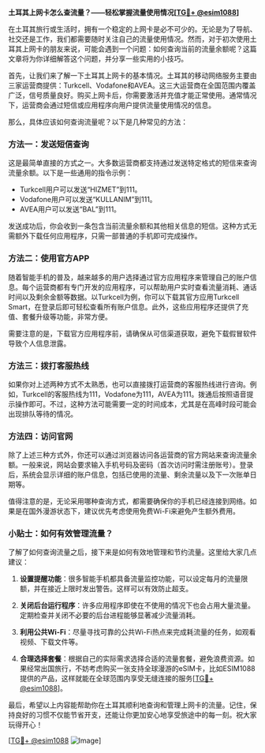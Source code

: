 **土耳其上网卡怎么查流量？——轻松掌握流量使用情况[[TG💪+ @esim1088](https://t.me/s/esim1088)]**

在土耳其旅行或生活时，拥有一个稳定的上网卡是必不可少的。无论是为了导航、社交还是工作，我们都需要随时关注自己的流量使用情况。然而，对于初次使用土耳其上网卡的朋友来说，可能会遇到一个问题：如何查询当前的流量余额呢？这篇文章将为你详细解答这个问题，并分享一些实用的小技巧。

首先，让我们来了解一下土耳其上网卡的基本情况。土耳其的移动网络服务主要由三家运营商提供：Turkcell、Vodafone和AVEA。这三大运营商在全国范围内覆盖广泛，信号质量良好。购买上网卡后，你需要激活并充值才能正常使用。通常情况下，运营商会通过短信或应用程序向用户提供流量使用情况的信息。

那么，具体应该如何查询流量呢？以下是几种常见的方法：

### 方法一：发送短信查询

这是最简单直接的方式之一。大多数运营商都支持通过发送特定格式的短信来查询流量余额。以下是一些通用的指令示例：

- Turkcell用户可以发送“HIZMET”到111。
- Vodafone用户可以发送“KULLANIM”到111。
- AVEA用户可以发送“BAL”到111。

发送成功后，你会收到一条包含当前流量余额和其他相关信息的短信。这种方式无需额外下载任何应用程序，只需一部普通的手机即可完成操作。

### 方法二：使用官方APP

随着智能手机的普及，越来越多的用户选择通过官方应用程序来管理自己的账户信息。每个运营商都有专门开发的应用程序，可以帮助用户实时查看流量消耗、通话时间以及剩余金额等数据。以Turkcell为例，你可以下载其官方应用Turkcell Smart，在登录后即可轻松查看所有账户信息。此外，这些应用程序还提供了充值、套餐升级等功能，非常方便。

需要注意的是，下载官方应用程序前，请确保从可信渠道获取，避免下载假冒软件导致个人信息泄露。

### 方法三：拨打客服热线

如果你对上述两种方式不太熟悉，也可以直接拨打运营商的客服热线进行咨询。例如，Turkcell的客服热线为111，Vodafone为111，AVEA为111。拨通后按照语音提示操作即可。不过，这种方法可能需要一定的时间成本，尤其是在高峰时段可能会出现排队等待的情况。

### 方法四：访问官网

除了上述三种方式外，你还可以通过浏览器访问各运营商的官方网站来查询流量余额。一般来说，网站会要求输入手机号码及密码（首次访问时需注册账号）。登录后，系统会显示详细的账户信息，包括已使用的流量、剩余流量以及下一次账单日期等。

值得注意的是，无论采用哪种查询方式，都需要确保你的手机已经连接到网络。如果是在国外漫游状态下，建议优先考虑使用免费Wi-Fi来避免产生额外费用。

### 小贴士：如何有效管理流量？

了解了如何查询流量之后，接下来是如何有效地管理和节约流量。这里给大家几点建议：

1. **设置提醒功能**：很多智能手机都具备流量监控功能，可以设定每月的流量限额，并在接近上限时发出警告。这样可以有效防止超支。
   
2. **关闭后台运行程序**：许多应用程序即使在不使用的情况下也会占用大量流量。定期检查并关闭不必要的后台进程能够显著减少流量消耗。

3. **利用公共Wi-Fi**：尽量寻找可靠的公共Wi-Fi热点来完成耗流量的任务，如观看视频、下载文件等。

4. **合理选择套餐**：根据自己的实际需求选择合适的流量套餐，避免浪费资源。如果经常出国旅行，不妨考虑购买一张支持全球漫游的eSIM卡，比如ESIM1088提供的产品，这样就能在全球范围内享受无缝连接的服务[[TG💪+ @esim1088](https://t.me/s/esim1088)]。

最后，希望以上内容能帮助你在土耳其顺利地查询和管理上网卡的流量。记住，保持良好的习惯不仅能节省开支，还能让你更加安心地享受旅途中的每一刻。祝大家玩得开心！

[[TG💪+ @esim1088](https://t.me/s/esim1088) ![Image](https://i.postimg.cc/4NQfJmqS/Snipaste-2025-05-13-00-14-12.png)]